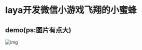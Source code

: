 # laya开发微信小游戏飞翔的小蜜蜂

## demo(ps:图片有点大)

![img](https://github.com/yinMrsir/flappybirds/blob/master/2.gif)